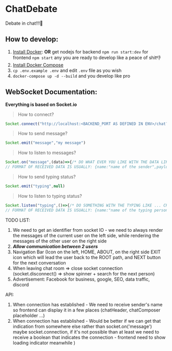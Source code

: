 # ChatDebate

Debate in chat!!!🚀


## How to develop:

1. [Install Docker](https://docs.docker.com/get-docker/): <b>OR</b> get nodejs for backend `npm run start:dev` for frontend `npm start` any you are ready to develop like a peace of shit👎
2. [Install Docker Compose](https://docs.docker.com/compose/install/)
3. `cp .env.example .env` and edit `.env` file as you wish
4. `docker-compose up -d --build` and you develop like pro


## WebSocket Documentation:

<b>Everything is based on Socket.io</b>

> How to connect?
```javascript
Socket.connect("http://localhost:<BACKEND_PORT AS DEFINED IN ENV>/chat?room=demsvsreps&party=<CHOOSE dems or reps>?name=<SELECT NAME>")
```

> How to send message?
```javascript
Socket.emit("message","my message")
```
> How to listen to messages?
```javascript
Socket.on("message",(data)=>{/* DO WHAT EVER YOU LIKE WITH THE DATA LIKE SAVING TO STATE*/})
// FORMAT OF RECEIVED DATA IS USUALLY: {name:"name of the sender",payload:"the message"}
```
> How to send typing status?
```javascript
Socket.emit("typing",null)
```
> How to listen to typing status?
```javascript
Socket.listen("typing",()=>{/* DO SOMETHING WITH THE TYPING LIKE ... CHANGING THE STATE*/})
// FORMAT OF RECEIVED DATA IS USUALLY: {name:"name of the typing person",payload:"name is typing"}
```

TODO LIST: 
1. We need to get an identifier from socket IO - we need to always render the messages of the current user on the left side, while rendering the messages of the other user on the right side
2. ***Allow communication between 2 users***
4. Navigation Bar (Icon on the left, HOME, ABOUT, on the right side EXIT icon which will lead the user back to the ROOT path, and NEXT button for the next conversation
5. When leaving chat room => close socket connection (socket.disconnect() => show spinner + search for the next person)
6. Advertisement: Facebook for business, google, SEO, data traffic, discord

API:
  1. When connection has established - We need to receive sender's name so frontend can display it in a few places (chatHeader, chatComposer placeholder ...)
  2. When connection has established - Would be better if we can get that indication from somewhere else rather than socket.on('message')
     maybe socket.connection, if it's not possible than at least we need to receive a boolean that indicates the connection - frontend need to show loading indicator meanwhile )
  
